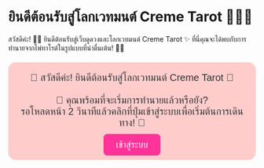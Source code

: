 # ยินดีต้อนรับสู่โลกเวทมนต์ Creme Tarot 🧙‍♀️✨

สวัสดีค่ะ! 🌸🌟 ยินดีต้อนรับสู่เว็บดูดวงและโลกเวทมนต์ Creme Tarot ✨ ที่นี่คุณจะได้พบกับการทำนายจากไพ่ทาโรต์ในรูปแบบที่น่าตื่นเต้น! 💖💫

<div style="text-align: center; background-color: #FFCCCC; border-radius: 15px; padding: 20px; margin-top: 20px; font-family: 'Sarabun', sans-serif; color: #333; font-size: 20px;">
    🌟 สวัสดีค่ะ! ยินดีต้อนรับสู่โลกเวทมนต์ Creme Tarot 🌟<br><br>
    🎴 คุณพร้อมที่จะเริ่มการทำนายแล้วหรือยัง? <br>
    รอโหลดหน้า 2 วินาทีแล้วคลิกที่ปุ่มเข้าสู่ระบบเพื่อเริ่มต้นการเดินทาง! 🧭<br><br>
    <a href="home/login.html" style="background-color: #FF3399; color: white; padding: 12px 25px; text-decoration: none; border-radius: 8px; font-size: 18px;">เข้าสู่ระบบ</a>
</div>

<script>
    // ให้ทำการโหลดแล้วไปที่หน้า login.html หลังจาก 2 วินาที
    setTimeout(function() {
        window.location.href = 'home/login.html'; // ไปที่หน้า login
    }, 3000); // 3 วินาที
</script>
